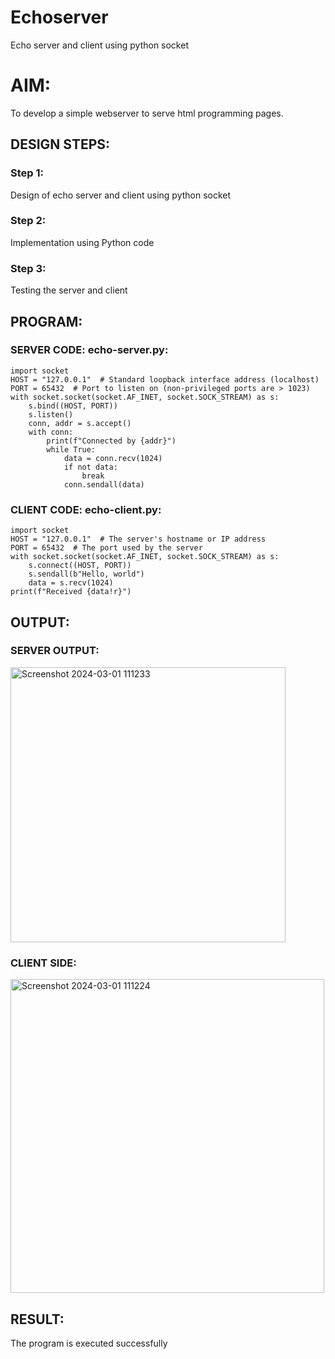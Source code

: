 # Echoserver
Echo server and client using python socket

# AIM:
To develop a simple webserver to serve html programming pages.

## DESIGN STEPS:

### Step 1:

Design of echo server and client using python socket

### Step 2:

Implementation using Python code

### Step 3:

Testing the server and client 

## PROGRAM:
### SERVER CODE: echo-server.py:
```
import socket
HOST = "127.0.0.1"  # Standard loopback interface address (localhost)
PORT = 65432  # Port to listen on (non-privileged ports are > 1023)
with socket.socket(socket.AF_INET, socket.SOCK_STREAM) as s:
    s.bind((HOST, PORT))
    s.listen()
    conn, addr = s.accept()
    with conn:
        print(f"Connected by {addr}")
        while True:
            data = conn.recv(1024)
            if not data:
                break
            conn.sendall(data)
```

### CLIENT CODE: echo-client.py:
```
import socket
HOST = "127.0.0.1"  # The server's hostname or IP address
PORT = 65432  # The port used by the server
with socket.socket(socket.AF_INET, socket.SOCK_STREAM) as s:
    s.connect((HOST, PORT))
    s.sendall(b"Hello, world")
    data = s.recv(1024)
print(f"Received {data!r}")
```

## OUTPUT:
### SERVER OUTPUT:
<img width="440" alt="Screenshot 2024-03-01 111233" src="https://github.com/KumaravelIT/Echoserver/assets/117756569/456237b9-f8e7-4829-9ec3-28ae66f547e4">


### CLIENT SIDE:
<img width="502" alt="Screenshot 2024-03-01 111224" src="https://github.com/KumaravelIT/Echoserver/assets/117756569/1bb50311-84a4-448a-9d2e-eb3bc82b1551">



## RESULT:
The program is executed successfully
